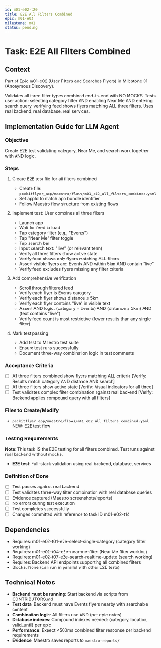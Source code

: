 ```yaml
---
id: m01-e02-t20
title: E2E All Filters Combined
epic: m01-e02
milestone: m01
status: pending
---
```


# Task: E2E All Filters Combined

## Context
Part of Epic m01-e02 (User Filters and Searches Flyers) in Milestone 01 (Anonymous Discovery).

Validates all three filter types combined end-to-end with NO MOCKS. Tests user action: selecting category filter AND enabling Near Me AND entering search query, verifying feed shows flyers matching ALL three filters. Uses real backend, real database, real services.

## Implementation Guide for LLM Agent

### Objective
Create E2E test validating category, Near Me, and search work together with AND logic.

### Steps

1. Create E2E test file for all filters combined
   - Create file: `pockitflyer_app/maestro/flows/m01_e02_all_filters_combined.yaml`
   - Set appId to match app bundle identifier
   - Follow Maestro flow structure from existing flows

2. Implement test: User combines all three filters
   - Launch app
   - Wait for feed to load
   - Tap category filter (e.g., "Events")
   - Tap "Near Me" filter toggle
   - Tap search bar
   - Input search text: "live" (or relevant term)
   - Verify all three filters show active state
   - Verify feed shows only flyers matching ALL filters
   - Assert visible flyers are: Events AND within 5km AND contain "live"
   - Verify feed excludes flyers missing any filter criteria

3. Add comprehensive verification
   - Scroll through filtered feed
   - Verify each flyer is Events category
   - Verify each flyer shows distance ≤ 5km
   - Verify each flyer contains "live" in visible text
   - Assert AND logic: (category = Events) AND (distance ≤ 5km) AND (text contains "live")
   - Verify feed count is most restrictive (fewer results than any single filter)

4. Mark test passing
   - Add test to Maestro test suite
   - Ensure test runs successfully
   - Document three-way combination logic in test comments

### Acceptance Criteria
- [ ] All three filters combined show flyers matching ALL criteria [Verify: Results match category AND distance AND search]
- [ ] All three filters show active state [Verify: Visual indicators for all three]
- [ ] Test validates complex filter combination against real backend [Verify: Backend applies compound query with all filters]

### Files to Create/Modify
- `pockitflyer_app/maestro/flows/m01_e02_all_filters_combined.yaml` - NEW: E2E test flow

### Testing Requirements
**Note**: This task IS the E2E testing for all filters combined. Test runs against real backend without mocks.

- **E2E test**: Full-stack validation using real backend, database, services

### Definition of Done
- [ ] Test passes against real backend
- [ ] Test validates three-way filter combination with real database queries
- [ ] Evidence captured (Maestro screenshots/reports)
- [ ] No errors during test execution
- [ ] Test completes successfully
- [ ] Changes committed with reference to task ID m01-e02-t14

## Dependencies
- Requires: m01-e02-t01-e2e-select-single-category (category filter working)
- Requires: m01-e02-t04-e2e-near-me-filter (Near Me filter working)
- Requires: m01-e02-t07-e2e-search-realtime-update (search working)
- Requires: Backend API endpoints supporting all combined filters
- Blocks: None (can run in parallel with other E2E tests)

## Technical Notes
- **Backend must be running**: Start backend via scripts from CONTRIBUTORS.md
- **Test data**: Backend must have Events flyers nearby with searchable content
- **Combination logic**: All filters use AND (per epic notes)
- **Database indexes**: Compound indexes needed: (category, location, valid_until) per epic
- **Performance**: Expect <500ms combined filter response per backend requirements
- **Evidence**: Maestro saves reports to `maestro-reports/`
